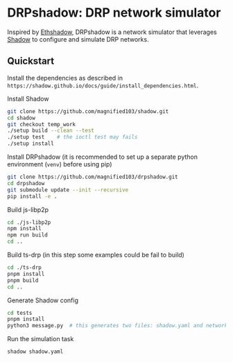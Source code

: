 # DRPshadow: DRP network simulator

Inspired by [Ethshadow](https://github.com/ethereum/ethshadow), DRPshadow is a network simulator that leverages [Shadow](https://github.com/shadow/shadow) to configure and simulate DRP networks.

## Quickstart

Install the dependencies as described in `https://shadow.github.io/docs/guide/install_dependencies.html`.

Install Shadow

```sh
git clone https://github.com/magnified103/shadow.git
cd shadow
git checkout temp_work
./setup build --clean --test
./setup test    # the ioctl test may fails
./setup install
```

Install DRPshadow (it is recommended to set up a separate python environment (`venv`) before using pip)

```sh
git clone https://github.com/magnified103/drpshadow.git
cd drpshadow
git submodule update --init --recursive
pip install -e .
```

Build js-libp2p
```sh
cd ./js-libp2p
npm install
npm run build
cd ..
```

Build ts-drp (in this step some examples could be fail to build)
```sh
cd ./ts-drp
pnpm install
pnpm build
cd ..
```

Generate Shadow config

```sh
cd tests
pnpm install
python3 message.py  # this generates two files: shadow.yaml and network.gml
```

Run the simulation task

```sh
shadow shadow.yaml
```
